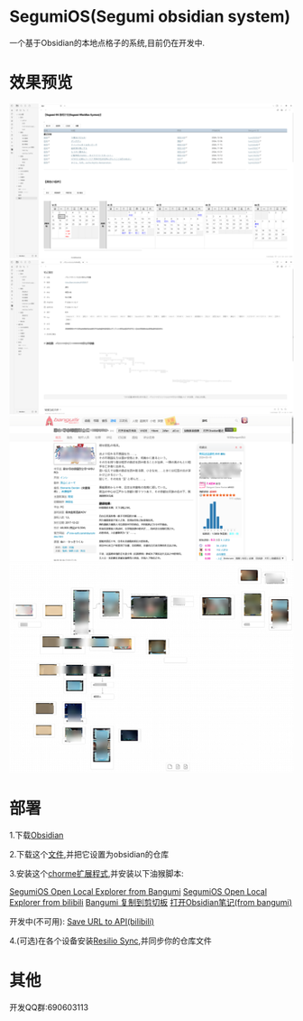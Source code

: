 # SegumiOS(Segumi obsidian system)
一个基于Obsidian的本地点格子的系统,目前仍在开发中.

# 效果预览
![Homepage image](docs/static/img/Homepage.png)
![image](docs/static/img/image.png)
![2024-12-09](docs/static/img/2024-12-09_17_44_14.png)
![image](docs/static/img/image2.png)

# 部署
1.下载[Obsidian](https://obsidian.md/)

2.下载这个[文件](https://github.com/sedoruee/SegumiOS/blob/main/Obsidian%E4%BB%93%E5%BA%93.zip),并把它设置为obsidian的仓库

3.安装这个[chorme扩展程式](https://chromewebstore.google.com/detail/local-explorer-open-file/eokekhgpaakbkfkmjjcbffibkencdfkl),并安装以下油猴脚本:


[SegumiOS Open Local Explorer from Bangumi](https://greasyfork.org/zh-TW/scripts/513641-segumios-open-local-explorer-from-bangumi)
[SegumiOS Open Local Explorer from bilibili](https://greasyfork.org/zh-TW/scripts/520221-segumios-open-local-explorer-from-bilibili)
[Bangumi 复制到剪切板](https://greasyfork.org/zh-TW/scripts/519761-bangumi-%E5%A4%8D%E5%88%B6%E5%88%B0%E5%89%AA%E5%88%87%E6%9D%BF)
[打开Obsidian笔记(from bangumi)](https://greasyfork.org/zh-TW/scripts/520223-%E6%89%93%E5%BC%80obsidian%E7%AC%94%E8%AE%B0-from-bangumi)

开发中(不可用):
[Save URL to API(bilibili) ](https://greasyfork.org/zh-TW/scripts/520222-save-url-to-api-bilibili)

4.(可选)在各个设备安装[Resilio Sync](https://www.resilio.com/sync/),并同步你的仓库文件

# 其他
开发QQ群:690603113
